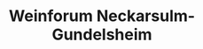 ---
title: "Weinforum Neckarsulm-Gundelsheim"
url: /neckarsulm/weinforum-neckarsulm-gundelsheim/
shop: Wein
---